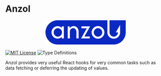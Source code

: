 # Anzol

<p align="center">
  <picture>
    <source media="(prefers-color-scheme: dark)" srcset="assets/anzol_logo_white.svg">
    <source media="(prefers-color-scheme: light)" srcset="assets/anzol_logo_blue.svg">
    <img src="assets/anzol_logo_blue.svg" alt="Logo" width="50%" height="50%">
  </picture>
</p>

[![MIT License](https://img.shields.io/github/license/konstantin-lukas/intl-currency-input?style=flat-square)](https://raw.githubusercontent.com/konstantin-lukas/intl-currency-input/main/LICENSE)
![Type Definitions](https://img.shields.io/npm/types/intl-currency-input?style=flat-square)

Anzol provides very useful React hooks for very common tasks such as data fetching
or deferring the updating of values.